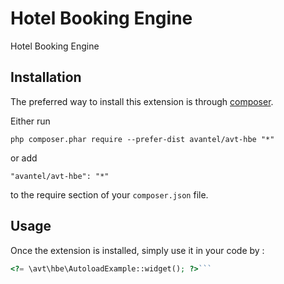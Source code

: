 Hotel Booking Engine
====================
Hotel Booking Engine

Installation
------------

The preferred way to install this extension is through [composer](http://getcomposer.org/download/).

Either run

```
php composer.phar require --prefer-dist avantel/avt-hbe "*"
```

or add

```
"avantel/avt-hbe": "*"
```

to the require section of your `composer.json` file.


Usage
-----

Once the extension is installed, simply use it in your code by  :

```php
<?= \avt\hbe\AutoloadExample::widget(); ?>```